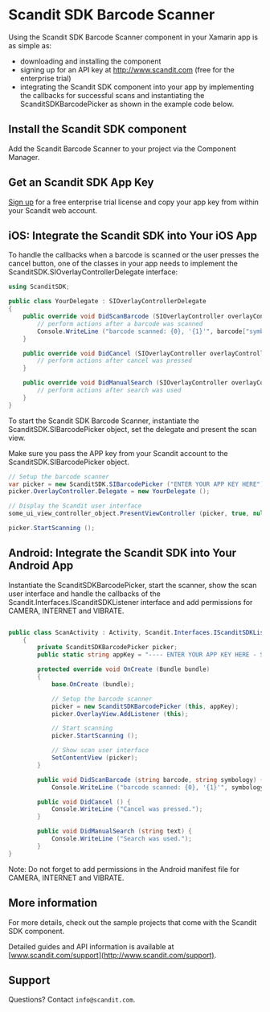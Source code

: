 Scandit SDK Barcode Scanner
===========================================

Using the Scandit SDK Barcode Scanner component in your Xamarin app is as simple as:

* downloading and installing the component
* signing up for an API key at http://www.scandit.com (free for the enterprise trial)
* integrating the Scandit SDK component into your app by implementing the callbacks for successful scans and instantiating the ScanditSDKBarcodePicker as shown in the example code below.

Install the Scandit SDK component
---------------------------------

Add the Scandit Barcode Scanner to your project via the Component Manager.

Get an Scandit SDK App Key
--------------------------

[Sign up](http://www.scandit.com/pricing) for a free enterprise trial license and copy your app key from within your Scandit web account.


iOS: Integrate the Scandit SDK into Your iOS App
---------------------------------------

To handle the callbacks when a barcode is scanned or the user presses the cancel button, one of the classes in your app needs to implement the ScanditSDK.SIOverlayControllerDelegate interface:

```csharp
using ScanditSDK;

public class YourDelegate : SIOverlayControllerDelegate
{
	public override void DidScanBarcode (SIOverlayController overlayController, NSDictionary barcode) {
		// perform actions after a barcode was scanned
		Console.WriteLine ("barcode scanned: {0}, '{1}'", barcode["symbology"], barcode["barcode"]);
	}

	public override void DidCancel (SIOverlayController overlayController, NSDictionary status) {
		// perform actions after cancel was pressed
	}

	public override void DidManualSearch (SIOverlayController overlayController, string text) {
		// perform actions after search was used
	}
}
```

To start the Scandit SDK Barcode Scanner, instantiate the ScanditSDK.SIBarcodePicker object, set the delegate and present the scan view.

Make sure you pass the APP key from your Scandit account to the ScanditSDK.SIBarcodePicker object.


```csharp
// Setup the barcode scanner
var picker = new ScanditSDK.SIBarcodePicker ("ENTER YOUR APP KEY HERE");
picker.OverlayController.Delegate = new YourDelegate ();

// Display the Scandit user interface
some_ui_view_controller_object.PresentViewController (picker, true, null);

picker.StartScanning ();
```

Android: Integrate the Scandit SDK into Your Android App
---------------------------------------

Instantiate the ScanditSDKBarcodePicker, start the scanner, show the scan user interface and handle the callbacks of the Scandit.Interfaces.IScanditSDKListener interface and add permissions for CAMERA, INTERNET and VIBRATE.

```csharp

public class ScanActivity : Activity, Scandit.Interfaces.IScanditSDKListener
	{
		private ScanditSDKBarcodePicker picker;
		public static string appKey = "---- ENTER YOUR APP KEY HERE - SIGN UP AT WWW.SCANDIT.COM ----";

		protected override void OnCreate (Bundle bundle)
		{
			base.OnCreate (bundle);

			// Setup the barcode scanner
			picker = new ScanditSDKBarcodePicker (this, appKey);
			picker.OverlayView.AddListener (this);

			// Start scanning
			picker.StartScanning ();

			// Show scan user interface
			SetContentView (picker);
		}

		public void DidScanBarcode (string barcode, string symbology) {
			Console.WriteLine ("barcode scanned: {0}, '{1}'", symbology, barcode);

		public void DidCancel () {
			Console.WriteLine ("Cancel was pressed.");
		}

		public void DidManualSearch (string text) {
			Console.WriteLine ("Search was used.");
		}
}
```

Note: Do not forget to add permissions in the Android manifest file for CAMERA, INTERNET and VIBRATE.



More information
----------------

For more details, check out the sample projects that come with the Scandit SDK component.

Detailed guides and API information is available at [www.scandit.com/support](http://www.scandit.com/support).


Support
-------

Questions? Contact `info@scandit.com`.

